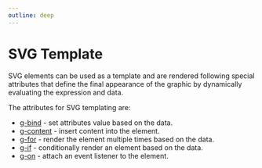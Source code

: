 ```yaml
---
outline: deep
---
```


# SVG Template

SVG elements can be used as a template and are rendered following special attributes that define the
final appearance of the graphic by dynamically evaluating the expression and data.

The attributes for SVG templating are:

- [g-bind](templating.g-bind.md) - set attributes value based on the data.
- [g-content](templating.g-content.md) - insert content into the element.
- [g-for](templating.g-for.md) - render the element multiple times based on the data.
- [g-if](templating.g-if.md) - conditionally render an element based on the data.
- [g-on](templating.g-on.md) - attach an event listener to the element.